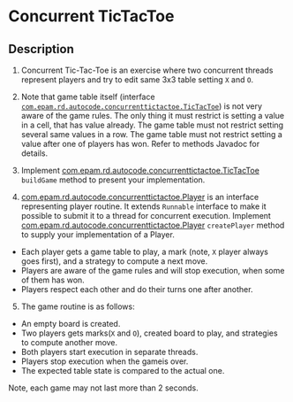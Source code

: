 # Concurrent TicTacToe 

## Description

1. Concurrent Tic-Tac-Toe is an exercise where two concurrent threads represent players and try to edit same 3x3 table setting `X` and `O`.

2. Note that game table itself (interface [`com.epam.rd.autocode.concurrenttictactoe.TicTacToe`](src/main/java/com/epam/rd/autocode/concurrenttictactoe/TicTacToe.java)) is not very aware of the game rules.
The only thing it must restrict is setting a value in a cell, that has value already.
The game table must not restrict setting several same values in a row.
The game table must not restrict setting a value after one of players has won.
Refer to methods Javadoc for details.

3. Implement [com.epam.rd.autocode.concurrenttictactoe.TicTacToe](src/main/java/com/epam/rd/autocode/concurrenttictactoe/TicTacToe.java) `buildGame` method to present  your implementation.

4. [com.epam.rd.autocode.concurrenttictactoe.Player](src/main/java/com/epam/rd/autocode/concurrenttictactoe/Player.java) is an interface representing player routine.
It extends `Runnable` interface to make it possible to submit it to a thread for concurrent execution.
Implement [com.epam.rd.autocode.concurrenttictactoe.Player](src/main/java/com/epam/rd/autocode/concurrenttictactoe/Player.java) `createPlayer` method to supply your implementation of a Player.

- Each player gets a game table to play, a mark (note, `X` player always goes first), and a strategy to compute a next move.
- Players are aware of the game rules and will stop execution, when some of them has won.
- Players respect each other and do their turns one after another.

5. The game routine is as follows:
- An empty board is created.
- Two players gets marks(`X` and `O`), created board to play, and strategies to compute another move.
- Both players start execution in separate threads.
- Players stop execution when the gameis over.
- The expected table state is compared to the actual one.

Note, each game may not last more than 2 seconds.  
